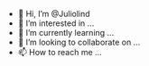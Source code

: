 - 👋 Hi, I’m @Juliolind
- 👀 I’m interested in ...
- 🌱 I’m currently learning ...
- 💞️ I’m looking to collaborate on ...
- 📫 How to reach me ...

<!---
Juliolind/Juliolind is a ✨ special ✨ repository because its `README.md` (this file) appears on your GitHub profile.
You can click the Preview link to take a look at your changes.
--->
